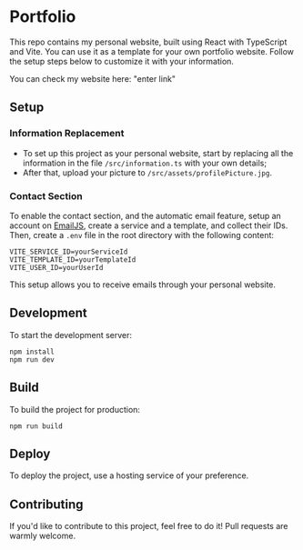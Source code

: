 # Portfolio

This repo contains my personal website, built using React with TypeScript and Vite. You can use it as a template for your own portfolio website. Follow the setup steps below to customize it with your information.

You can check my website here: "enter link"

## Setup

### Information Replacement

-   To set up this project as your personal website, start by replacing all the information in the file `/src/information.ts` with your own details;
-   After that, upload your picture to `/src/assets/profilePicture.jpg`.

### Contact Section

To enable the contact section, and the automatic email feature, setup an account on [EmailJS](https://www.emailjs.com/), create a service and a template, and collect their IDs. Then, create a `.env` file in the root directory with the following content:

```
VITE_SERVICE_ID=yourServiceId
VITE_TEMPLATE_ID=yourTemplateId
VITE_USER_ID=yourUserId
```

This setup allows you to receive emails through your personal website.

## Development

To start the development server:

```
npm install
npm run dev
```

## Build

To build the project for production:

```
npm run build
```

## Deploy

To deploy the project, use a hosting service of your preference.

## Contributing

If you'd like to contribute to this project, feel free to do it! Pull requests are warmly welcome.
